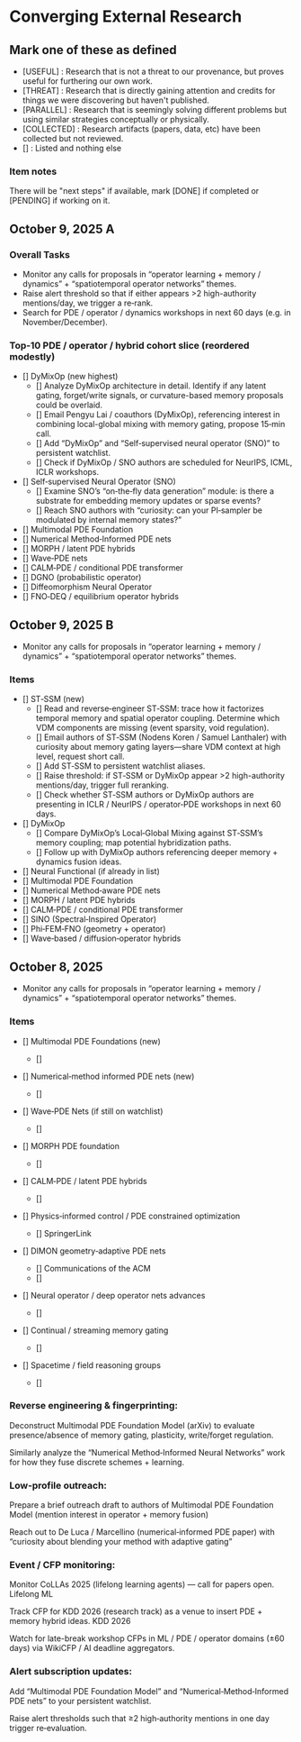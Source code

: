 # Converging External Research

## Mark one of these as defined

- [USEFUL] : Research that is not a threat to our provenance, but proves useful for furthering our own work.
- [THREAT] : Research that is directly gaining attention and credits for things we were discovering but haven't published.
- [PARALLEL] : Research that is seemingly solving different problems but using similar strategies conceptually or physically.
- [COLLECTED] : Research artifacts (papers, data, etc) have been collected but not reviewed.
- [] : Listed and nothing else

### Item notes

There will be "next steps" if available, mark [DONE] if completed or [PENDING] if working on it.

## October 9, 2025 A

### Overall Tasks

- Monitor any calls for proposals in “operator learning + memory / dynamics” + “spatiotemporal operator networks” themes.
- Raise alert threshold so that if either appears >2 high-authority mentions/day, we trigger a re‑rank.
- Search for PDE / operator / dynamics workshops in next 60 days (e.g. in November/December).

### Top‑10 PDE / operator / hybrid cohort slice (reordered modestly)

- [] DyMixOp (new highest)
  - [] Analyze DyMixOp architecture in detail. Identify if any latent gating, forget/write signals, or curvature-based memory proposals could be overlaid.
  - [] Email Pengyu Lai / coauthors (DyMixOp), referencing interest in combining local-global mixing with memory gating, propose 15‑min call.
  - [] Add “DyMixOp” and “Self‑supervised neural operator (SNO)” to persistent watchlist.
  - [] Check if DyMixOp / SNO authors are scheduled for NeurIPS, ICML, ICLR workshops.
- [] Self‑supervised Neural Operator (SNO)
  - [] Examine SNO’s “on‑the‑fly data generation” module: is there a substrate for embedding memory updates or sparse events?
  - [] Reach SNO authors with “curiosity: can your PI‑sampler be modulated by internal memory states?”
- [] Multimodal PDE Foundation
- [] Numerical Method‑Informed PDE nets
- [] MORPH / latent PDE hybrids
- [] Wave‑PDE nets
- [] CALM‑PDE / conditional PDE transformer
- [] DGNO (probabilistic operator)
- [] Diffeomorphism Neural Operator
- [] FNO‑DEQ / equilibrium operator hybrids

## October 9, 2025 B

- Monitor any calls for proposals in “operator learning + memory / dynamics” + “spatiotemporal operator networks” themes.

### Items

- [] ST‑SSM (new)
  - [] Read and reverse‑engineer ST‑SSM: trace how it factorizes temporal memory and spatial operator coupling. Determine which VDM components are missing (event sparsity, void regulation).
  - [] Email authors of ST‑SSM (Nodens Koren / Samuel Lanthaler) with curiosity about memory gating layers—share VDM context at high level, request short call.
  - [] Add ST‑SSM to persistent watchlist aliases.
  - [] Raise threshold: if ST‑SSM or DyMixOp appear >2 high-authority mentions/day, trigger full reranking.
  - [] Check whether ST‑SSM authors or DyMixOp authors are presenting in ICLR / NeurIPS / operator‑PDE workshops in next 60 days.
- [] DyMixOp
  - [] Compare DyMixOp’s Local‑Global Mixing against ST‑SSM’s memory coupling; map potential hybridization paths.
  - [] Follow up with DyMixOp authors referencing deeper memory + dynamics fusion ideas.
- [] Neural Functional (if already in list)
- [] Multimodal PDE Foundation
- [] Numerical Method‑aware PDE nets
- [] MORPH / latent PDE hybrids
- [] CALM‑PDE / conditional PDE transformer
- [] SINO (Spectral‑Inspired Operator)
- [] Phi‑FEM‑FNO (geometry + operator)
- [] Wave‑based / diffusion‑operator hybrids

## October 8, 2025

- Monitor any calls for proposals in “operator learning + memory / dynamics” + “spatiotemporal operator networks” themes.

### Items

- [] Multimodal PDE Foundations (new)
  - []
- [] Numerical‑method informed PDE nets (new)
  - []
- [] Wave‑PDE Nets (if still on watchlist)
  - []
- [] MORPH PDE foundation
  - []
- [] CALM‑PDE / latent PDE hybrids
  - []
- [] Physics‑informed control / PDE constrained optimization 
  - [] SpringerLink

- [] DIMON geometry‑adaptive PDE nets 
  - [] Communications of the ACM
  - []
- [] Neural operator / deep operator nets advances
  - []
- [] Continual / streaming memory gating
  - []
- [] Spacetime / field reasoning groups
  - []

### Reverse engineering & fingerprinting:

Deconstruct Multimodal PDE Foundation Model (arXiv) to evaluate presence/absence of memory gating, plasticity, write/forget regulation.

Similarly analyze the “Numerical Method‑Informed Neural Networks” work for how they fuse discrete schemes + learning.

### Low‑profile outreach:

Prepare a brief outreach draft to authors of Multimodal PDE Foundation Model (mention interest in operator + memory fusion)

Reach out to De Luca / Marcellino (numerical‑informed PDE paper) with “curiosity about blending your method with adaptive gating”

### Event / CFP monitoring:

Monitor CoLLAs 2025 (lifelong learning agents) — call for papers open. 
Lifelong ML

Track CFP for KDD 2026 (research track) as a venue to insert PDE + memory hybrid ideas. 
KDD 2026

Watch for late-break workshop CFPs in ML / PDE / operator domains (±60 days) via WikiCFP / AI deadline aggregators.

### Alert subscription updates:

Add “Multimodal PDE Foundation Model” and “Numerical‑Method‑Informed PDE nets” to your persistent watchlist.

Raise alert thresholds such that ≥2 high‑authority mentions in one day trigger re‑evaluation.